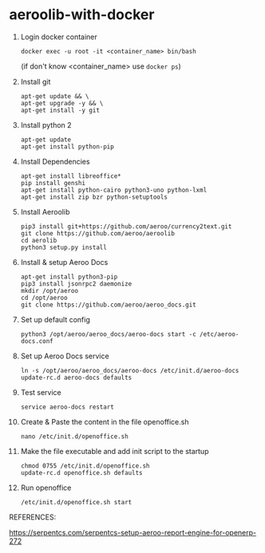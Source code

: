 # aeroolib-with-docker

1. Login docker container
    ```
    docker exec -u root -it <container_name> bin/bash
    ```
    (if don't know <container_name> use ``` docker ps ```)
    
2. Install git
    ```
    apt-get update && \
    apt-get upgrade -y && \
    apt-get install -y git
    ```
3. Install python 2
    ```
    apt-get update
    apt-get install python-pip
    ```
4. Install Dependencies
    ```
    apt-get install libreoffice*
    pip install genshi
    apt-get install python-cairo python3-uno python-lxml
    apt-get install zip bzr python-setuptools
    ```
5. Install Aeroolib
    ```
    pip3 install git+https://github.com/aeroo/currency2text.git
    git clone https://github.com/aeroo/aeroolib
    cd aerolib
    python3 setup.py install
    ```
6. Install & setup Aeroo Docs
    ```
    apt-get install python3-pip
    pip3 install jsonrpc2 daemonize
    mkdir /opt/aeroo
    cd /opt/aeroo
    git clone https://github.com/aeroo/aeroo_docs.git
    ```
7. Set up default config
    ```
    python3 /opt/aeroo/aeroo_docs/aeroo-docs start -c /etc/aeroo-docs.conf
    ```
8. Set up Aeroo Docs service
    ```
    ln -s /opt/aeroo/aeroo_docs/aeroo-docs /etc/init.d/aeroo-docs
    update-rc.d aeroo-docs defaults
    ```
9. Test service
    ```
    service aeroo-docs restart
    ```
10. Create & Paste the content in the file openoffice.sh
    ```
    nano /etc/init.d/openoffice.sh
    ```
11. Make the file executable and add init script to the startup
    ```
    chmod 0755 /etc/init.d/openoffice.sh
    update-rc.d openoffice.sh defaults
    ```
11. Run openoffice
    ```
    /etc/init.d/openoffice.sh start
    ```
REFERENCES:

https://serpentcs.com/serpentcs-setup-aeroo-report-engine-for-openerp-272
